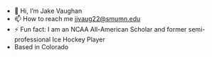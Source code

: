 - 👋 Hi, I’m Jake Vaughan
- 📫 How to reach me jjvaug22@smumn.edu
- ⚡ Fun fact: I am an NCAA All-American Scholar and former semi-professional Ice Hockey Player
- Based in Colorado
